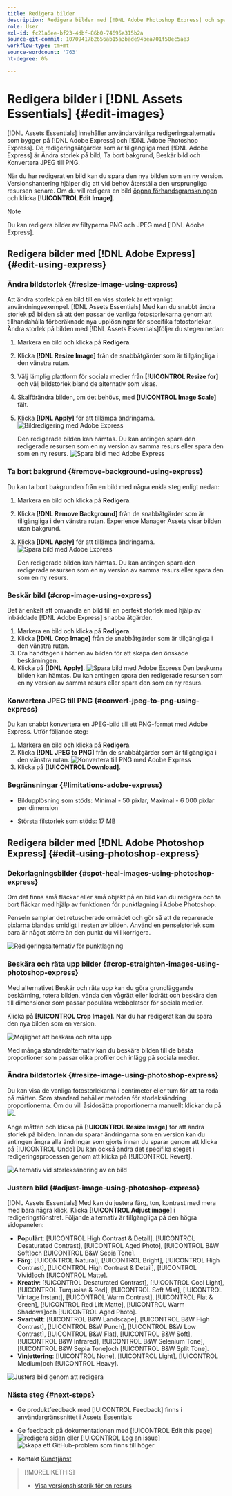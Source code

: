 ```yaml
---
title: Redigera bilder
description: Redigera bilder med [!DNL Adobe Photoshop Express] och spara uppdaterade bilder som versioner.
role: User
exl-id: fc21a6ee-bf23-4dbf-86b0-74695a315b2a
source-git-commit: 10709417b2656ab15a3bade94bea701f50ec5ae3
workflow-type: tm+mt
source-wordcount: '763'
ht-degree: 0%

---
```


# Redigera bilder i [!DNL Assets Essentials] {#edit-images}

[!DNL Assets Essentials] innehåller användarvänliga redigeringsalternativ som bygger på [!DNL Adobe Express] och [!DNL Adobe Photoshop Express]. De redigeringsåtgärder som är tillgängliga med [!DNL Adobe Express] är Ändra storlek på bild, Ta bort bakgrund, Beskär bild och Konvertera JPEG till PNG.

När du har redigerat en bild kan du spara den nya bilden som en ny version. Versionshantering hjälper dig att vid behov återställa den ursprungliga resursen senare. Om du vill redigera en bild [öppna förhandsgranskningen](/help/using/navigate-view.md#preview-assets) och klicka **[!UICONTROL Edit Image]**.

>[!NOTE]
>
>Du kan redigera bilder av filtyperna PNG och JPEG med [!DNL Adobe Express].

<!--The editing actions that are available are Spot healing, Crop and straighten, Resize image, and Adjust image.-->

## Redigera bilder med [!DNL Adobe Express] {#edit-using-express}

### Ändra bildstorlek {#resize-image-using-express}

Att ändra storlek på en bild till en viss storlek är ett vanligt användningsexempel. [!DNL Assets Essentials] Med kan du snabbt ändra storlek på bilden så att den passar de vanliga fotostorlekarna genom att tillhandahålla förberäknade nya upplösningar för specifika fotostorlekar. Ändra storlek på bilden med [!DNL Assets Essentials]följer du stegen nedan:

1. Markera en bild och klicka på **Redigera**.
2. Klicka **[!DNL Resize Image]** från de snabbåtgärder som är tillgängliga i den vänstra rutan.
3. Välj lämplig plattform för sociala medier från **[!UICONTROL Resize for]** och välj bildstorlek bland de alternativ som visas.
4. Skalförändra bilden, om det behövs, med **[!UICONTROL Image Scale]** fält.
5. Klicka **[!DNL Apply]** för att tillämpa ändringarna.
   ![Bildredigering med Adobe Express](/help/using/assets/adobe-express-resize-image.png)

   Den redigerade bilden kan hämtas. Du kan antingen spara den redigerade resursen som en ny version av samma resurs eller spara den som en ny resurs.
   ![Spara bild med Adobe Express](/help/using/assets/adobe-express-resize-save.png)

### Ta bort bakgrund {#remove-background-using-express}

Du kan ta bort bakgrunden från en bild med några enkla steg enligt nedan:

1. Markera en bild och klicka på **Redigera**.
2. Klicka **[!DNL Remove Background]** från de snabbåtgärder som är tillgängliga i den vänstra rutan. Experience Manager Assets visar bilden utan bakgrund.
3. Klicka **[!DNL Apply]** för att tillämpa ändringarna.
   ![Spara bild med Adobe Express](/help/using/assets/adobe-express-remove-background.png)

   Den redigerade bilden kan hämtas. Du kan antingen spara den redigerade resursen som en ny version av samma resurs eller spara den som en ny resurs.

### Beskär bild {#crop-image-using-express}

Det är enkelt att omvandla en bild till en perfekt storlek med hjälp av inbäddade [!DNL Adobe Express] snabba åtgärder.

1. Markera en bild och klicka på **Redigera**.
2. Klicka **[!DNL Crop Image]** från de snabbåtgärder som är tillgängliga i den vänstra rutan.
3. Dra handtagen i hörnen av bilden för att skapa den önskade beskärningen.
4. Klicka på **[!DNL Apply]**.
   ![Spara bild med Adobe Express](/help/using/assets/adobe-express-crop-image.png)
Den beskurna bilden kan hämtas. Du kan antingen spara den redigerade resursen som en ny version av samma resurs eller spara den som en ny resurs.

### Konvertera JPEG till PNG {#convert-jpeg-to-png-using-express}

Du kan snabbt konvertera en JPEG-bild till ett PNG-format med Adobe Express. Utför följande steg:

1. Markera en bild och klicka på **Redigera**.
2. Klicka **[!DNL JPEG to PNG]** från de snabbåtgärder som är tillgängliga i den vänstra rutan.
   ![Konvertera till PNG med Adobe Express](/help/using/assets/adobe-express-convert-image.png)
3. Klicka på **[!UICONTROL Download]**.

### Begränsningar {#limitations-adobe-express}

* Bildupplösning som stöds: Minimal - 50 pixlar, Maximal - 6 000 pixlar per dimension

* Största filstorlek som stöds: 17 MB

## Redigera bilder med [!DNL Adobe Photoshop Express] {#edit-using-photoshop-express}

<!--
After editing an image, you can save the new image as a new version. Versioning helps you to revert to the original asset later, if needed. To edit an image, [open its preview](/help/using/navigate-view.md#preview-assets) and click **[!UICONTROL Edit Image]** ![edit icon](assets/do-not-localize/edit-icon.png) from the rail on the right.

![Options to edit an image](assets/edit-image2.png)

*Figure: The options to edit images are powered by [!DNL Adobe Photoshop Express].*
-->

### Dekorlagningsbilder {#spot-heal-images-using-photoshop-express}

Om det finns små fläckar eller små objekt på en bild kan du redigera och ta bort fläckar med hjälp av funktionen för punktlagning i Adobe Photoshop.

Penseln samplar det retuscherade området och gör så att de reparerade pixlarna blandas smidigt i resten av bilden. Använd en penselstorlek som bara är något större än den punkt du vill korrigera.

![Redigeringsalternativ för punktlagning](assets/edit-spot-healing.png)

<!-- 
TBD: See if we should give backlinks to PS docs for these concepts.
For more information about how Spot Healing works in Photoshop, see [retouching and repairing photos](https://helpx.adobe.com/photoshop/using/retouching-repairing-images.html). 
-->

### Beskära och räta upp bilder {#crop-straighten-images-using-photoshop-express}

Med alternativet Beskär och räta upp kan du göra grundläggande beskärning, rotera bilden, vända den vågrätt eller lodrätt och beskära den till dimensioner som passar populära webbplatser för sociala medier.

Klicka på **[!UICONTROL Crop Image]**. När du har redigerat kan du spara den nya bilden som en version.

![Möjlighet att beskära och räta upp](assets/edit-crop-straighten.png)

Med många standardalternativ kan du beskära bilden till de bästa proportioner som passar olika profiler och inlägg på sociala medier.

### Ändra bildstorlek {#resize-image-using-photoshop-express}

Du kan visa de vanliga fotostorlekarna i centimeter eller tum för att ta reda på måtten. Som standard behåller metoden för storleksändring proportionerna. Om du vill åsidosätta proportionerna manuellt klickar du på ![](assets/do-not-localize/lock-closed-icon.png).

Ange måtten och klicka på **[!UICONTROL Resize Image]** för att ändra storlek på bilden. Innan du sparar ändringarna som en version kan du antingen ångra alla ändringar som gjorts innan du sparar genom att klicka på [!UICONTROL Undo] Du kan också ändra det specifika steget i redigeringsprocessen genom att klicka på [!UICONTROL Revert].

![Alternativ vid storleksändring av en bild](assets/resize-image.png)

### Justera bild {#adjust-image-using-photoshop-express}

[!DNL Assets Essentials] Med kan du justera färg, ton, kontrast med mera med bara några klick. Klicka **[!UICONTROL Adjust image]** i redigeringsfönstret. Följande alternativ är tillgängliga på den högra sidopanelen:

* **Populärt**: [!UICONTROL High Contrast & Detail], [!UICONTROL Desaturated Contrast], [!UICONTROL Aged Photo], [!UICONTROL B&W Soft]och [!UICONTROL B&W Sepia Tone].
* **Färg**: [!UICONTROL Natural], [!UICONTROL Bright], [!UICONTROL High Contrast], [!UICONTROL High Contrast & Detail], [!UICONTROL Vivid]och [!UICONTROL Matte].
* **Kreativ**: [!UICONTROL Desaturated Contrast], [!UICONTROL Cool Light], [!UICONTROL Turquoise & Red], [!UICONTROL Soft Mist], [!UICONTROL Vintage Instant], [!UICONTROL Warm Contrast], [!UICONTROL Flat & Green], [!UICONTROL Red Lift Matte], [!UICONTROL Warm Shadows]och [!UICONTROL Aged Photo].
* **Svartvitt**: [!UICONTROL B&W Landscape], [!UICONTROL B&W High Contrast], [!UICONTROL B&W Punch], [!UICONTROL B&W Low Contrast], [!UICONTROL B&W Flat], [!UICONTROL B&W Soft], [!UICONTROL B&W Infrared], [!UICONTROL B&W Selenium Tone], [!UICONTROL B&W Sepia Tone]och [!UICONTROL B&W Split Tone].
* **Vinjettering**: [!UICONTROL None], [!UICONTROL Light], [!UICONTROL Medium]och [!UICONTROL Heavy].

![Justera bild genom att redigera](assets/adjust-image.png)

<!--
TBD: Insert a video of the available social media options.
-->

### Nästa steg {#next-steps}

* Ge produktfeedback med [!UICONTROL Feedback] finns i användargränssnittet i Assets Essentials

* Ge feedback på dokumentationen med [!UICONTROL Edit this page] ![redigera sidan](assets/do-not-localize/edit-page.png) eller [!UICONTROL Log an issue] ![skapa ett GitHub-problem](assets/do-not-localize/github-issue.png) som finns till höger

* Kontakt [Kundtjänst](https://experienceleague.adobe.com/?support-solution=General#support)

>[!MORELIKETHIS]
>
>* [Visa versionshistorik för en resurs](/help/using/navigate-view.md)
